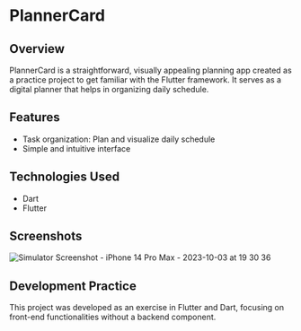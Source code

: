 # PlannerCard

## Overview
PlannerCard is a straightforward, visually appealing planning app created as a practice project to get familiar with the Flutter framework. It serves as a digital planner that helps in organizing daily schedule.

## Features
- Task organization: Plan and visualize daily schedule
- Simple and intuitive interface

## Technologies Used
- Dart
- Flutter

## Screenshots
![Simulator Screenshot - iPhone 14 Pro Max - 2023-10-03 at 19 30 36](https://github.com/Ella-Kim913/PlannerCard/assets/132117916/c4743d9a-4d01-4198-8403-c2a5109a9be9)

## Development Practice
This project was developed as an exercise in Flutter and Dart, focusing on front-end functionalities without a backend component.

